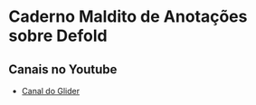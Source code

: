 # Caderno Maldito de Anotações sobre Defold

## Canais no Youtube

- [Canal do Glider](https://www.youtube.com/channel/UCBFCipnenbWX-EhWn05r6aA)
  

